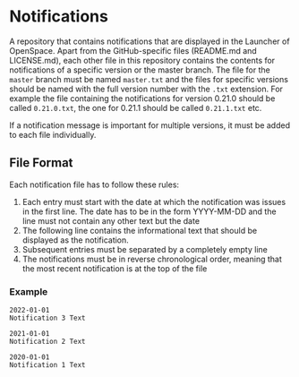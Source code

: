 # Notifications
A repository that contains notifications that are displayed in the Launcher of OpenSpace. Apart from the GitHub-specific files (README.md and LICENSE.md), each other file in this repository contains the contents for notifications of a specific version or the master branch. The file for the `master` branch must be named `master.txt` and the files for specific versions should be named with the full version number with the `.txt` extension. For example the file containing the notifications for version 0.21.0 should be called `0.21.0.txt`, the one for 0.21.1 should be called `0.21.1.txt` etc.

If a notification message is important for multiple versions, it must be added to each file individually.

## File Format
Each notification file has to follow these rules:

  1. Each entry must start with the date at which the notification was issues in the first line. The date has to be in the form YYYY-MM-DD and the line must not contain any other text but the date
  2. The following line contains the informational text that should be displayed as the notification.
  3. Subsequent entries must be separated by a completely empty line
  4. The notifications must be in reverse chronological order, meaning that the most recent notification is at the top of the file

### Example
```
2022-01-01
Notification 3 Text

2021-01-01
Notification 2 Text

2020-01-01
Notification 1 Text
```
